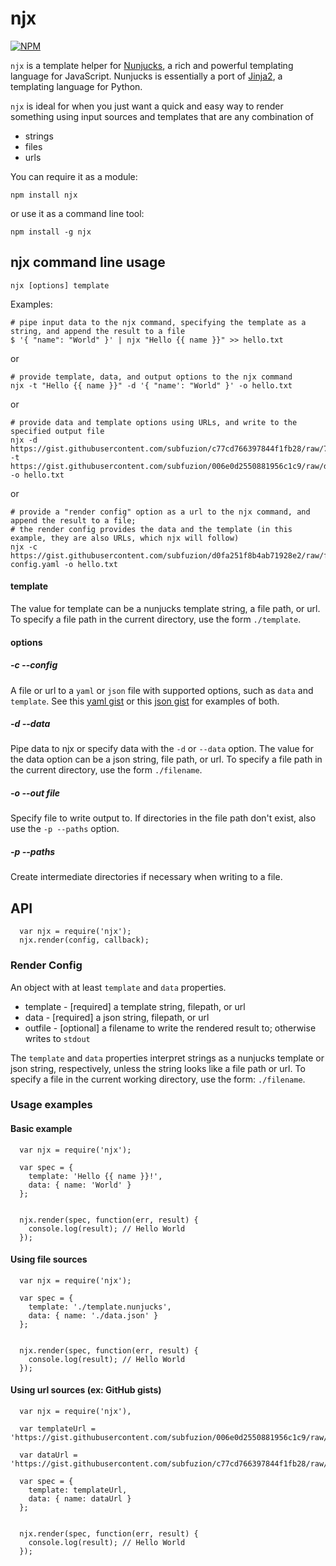 # njx

[![NPM](https://nodei.co/npm/njx.png?compact=true)](https://nodei.co/npm/njx/)

`njx` is a template helper for [Nunjucks], a rich and powerful templating language for JavaScript. Nunjucks is essentially a port of [Jinja2], a templating language for Python.

`njx` is ideal for when you just want a quick and easy way to render something using input sources and templates that are any combination of

 * strings
 * files
 * urls

You can require it as a module:

    npm install njx

or use it as a command line tool:

    npm install -g njx


## njx command line usage

    njx [options] template
    
Examples:

    # pipe input data to the njx command, specifying the template as a string, and append the result to a file
    $ '{ "name": "World" }' | njx "Hello {{ name }}" >> hello.txt
    
or

    # provide template, data, and output options to the njx command
    njx -t "Hello {{ name }}" -d '{ "name': "World" }' -o hello.txt

or

    # provide data and template options using URLs, and write to the specified output file
    njx -d https://gist.githubusercontent.com/subfuzion/c77cd766397844f1fb28/raw/7f9cb47fea08e957dcb775f92bf46/data.json -t https://gist.githubusercontent.com/subfuzion/006e0d2550881956c1c9/raw/d7732488b5a9bb63830f258c9571d3f849ba494b/hello.nunjucks -o hello.txt

or

    # provide a "render config" option as a url to the njx command, and append the result to a file;
    # the render config provides the data and the template (in this example, they are also URLs, which njx will follow)
    njx -c https://gist.githubusercontent.com/subfuzion/d0fa251f8b4ab71928e2/raw/fd33beb96524c94b395c63935c701e98f2e72b52/sample-config.yaml -o hello.txt
    

#### template
The value for template can be a nunjucks template string, a file path, or url. To specify a file path in the current directory, use the form `./template`.

#### options

##### -c --config

A file or url to a `yaml` or `json` file with supported options, such as `data` and `template`. See this [yaml gist](https://gist.githubusercontent.com/subfuzion/d0fa251f8b4ab71928e2/raw/fd33beb96524c94b395c63935c701e98f2e72b52/sample-config.yaml) or this [json gist](https://gist.githubusercontent.com/subfuzion/995b24788aa742a11a41/raw/ebfec847636705f7820d6e3647f51d86acd5f29e/sample-config.json) for examples of both.

##### -d --data

Pipe data to njx or specify data with the `-d` or `--data` option. The value for the data option can be a json string, file path, or url. To specify a file path in the current directory, use the form `./filename`.

##### -o --out file

Specify file to write output to. If directories in the file path don't exist, also use the `-p --paths` option.

##### -p --paths

Create intermediate directories if necessary when writing to a file.


## API

```
  var njx = require('njx');
  njx.render(config, callback);
```

### Render Config

An object with at least `template` and `data` properties.

 * template - [required] a template string, filepath, or url
 * data - [required] a json string, filepath, or url
 * outfile - [optional] a filename to write the rendered result to; otherwise writes to `stdout`

The `template` and `data` properties interpret strings as a nunjucks template or json string, respectively, unless the string looks like a file path or url.  To specify a file in the current working directory, use the form: `./filename`.


### Usage examples

#### Basic example

```
  var njx = require('njx');

  var spec = {
    template: 'Hello {{ name }}!',
    data: { name: 'World' }
  };


  njx.render(spec, function(err, result) {
    console.log(result); // Hello World
  });
```

#### Using file sources
```
  var njx = require('njx');

  var spec = {
    template: './template.nunjucks',
    data: { name: './data.json' }
  };


  njx.render(spec, function(err, result) {
    console.log(result); // Hello World
  });
```

#### Using url sources (ex: GitHub gists)

```
  var njx = require('njx'),
  
  var templateUrl = 'https://gist.githubusercontent.com/subfuzion/006e0d2550881956c1c9/raw/d7732488b5a9bb63830f258c9571d3f849ba494b/hello.nunjucks';
  
  var dataUrl = 'https://gist.githubusercontent.com/subfuzion/c77cd766397844f1fb28/raw/7f9c526ae145e6fb47fea08e957dcb775f92bf46/data.json'

  var spec = {
    template: templateUrl,
    data: { name: dataUrl }
  };


  njx.render(spec, function(err, result) {
    console.log(result); // Hello World
  });
```


[Nunjucks]: https://mozilla.github.io/nunjucks/  "Nunjucks home page"
[Jinja2]:   http://jinja.pocoo.org/docs/dev/     "Jinja2 templating language for Python"
